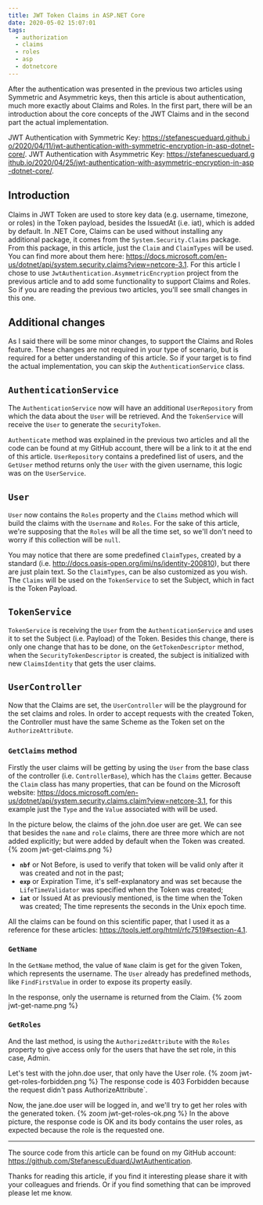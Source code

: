 ```yaml
---
title: JWT Token Claims in ASP.NET Core
date: 2020-05-02 15:07:01
tags:
  - authorization
  - claims
  - roles
  - asp
  - dotnetcore
---
```


After the authentication was presented in the previous two articles using Symmetric and Asymmetric keys, then this article is about authentication, much more exactly about Claims and Roles. In the first part, there will be an introduction about the core concepts of the JWT Claims and in the second part the actual implementation.

JWT Authentication with Symmetric Key: <span style="word-break: break-all;">https://stefanescueduard.github.io/2020/04/11/jwt-authentication-with-symmetric-encryption-in-asp-dotnet-core/</span>.
JWT Authentication with Asymmetric Key: <span style="word-break: break-all;">https://stefanescueduard.github.io/2020/04/25/jwt-authentication-with-asymmetric-encryption-in-asp-dotnet-core/</span>.

## Introduction
Claims in JWT Token are used to store key data (e.g. username, timezone, or roles) in the Token payload, besides the IssuedAt (i.e. iat), which is added by default.
In .NET Core, Claims can be used without installing any additional package, it comes from the `System.Security.Claims` package. From this package, in this article, just the `Claim` and `ClaimTypes` will be used. You can find more about them here: https://docs.microsoft.com/en-us/dotnet/api/system.security.claims?view=netcore-3.1.
For this article I chose to use `JwtAuthentication.AsymmetricEncryption` project  from the previous article and to add some functionality to support Claims and Roles. So if you are reading the previous two articles, you'll see small changes in this one.

## Additional changes
As I said there will be some minor changes, to support the Claims and Roles feature. These changes are not required in your type of scenario, but is required for a better understanding of this article. So if your target is to find the actual implementation, you can skip the `AuthenticationService` class.

## `AuthenticationService`
The `AuthenticationService` now will have an additional `UserRepository` from which the data about the `User` will be retrieved. And the `TokenService` will receive the `User` to generate the `securityToken`.
<script src="https://gist.github.com/StefanescuEduard/f7973a0f2d82e93249cc31670f0c2906.js"></script>
`Authenticate` method was explained in the previous two articles and all the code can be found at my GitHub account, there will be a link to it at the end of this article.
`UserRepository` contains a predefined list of users, and the `GetUser` method returns only the `User` with the given username, this logic was on the `UserService`.

## `User`
`User` now contains the `Roles` property and the `Claims` method which will build the claims with the `Username` and `Roles`. For the sake of this article, we're supposing that the `Roles` will be all the time set, so we'll don't need to worry if this collection will be `null`.
<script src="https://gist.github.com/StefanescuEduard/f95a86f622356375bf35facb0aa05ddd.js"></script>
You may notice that there are some predefined `ClaimTypes`, created by a standard (i.e. http://docs.oasis-open.org/imi/ns/identity-200810), but there are just plain text. So the `ClaimTypes`, can be also customized as you wish.
The `Claims` will be used on the `TokenService` to set the Subject, which in fact is the Token Payload.

## `TokenService`
`TokenService` is receiving the `User` from the `AuthenticationService` and uses it to set the Subject (i.e. Payload) of the Token.
Besides this change, there is only one change that has to be done, on the `GetTokenDescriptor` method, when the `SecurityTokenDescriptor` is created, the subject is initialized with new `ClaimsIdentity` that gets the user claims.
<script src="https://gist.github.com/StefanescuEduard/5b7203ac73a10e41b1b7cc1aaa9eb268.js"></script>

## `UserController`
Now that the Claims are set, the `UserController` will be the playground for the set claims and roles. In order to accept requests with the created Token, the Controller must have the same Scheme as the Token set on the `AuthorizeAttribute`.
<script src="https://gist.github.com/StefanescuEduard/011cb08e3d4d77aa4ec849e096a3b89a.js"></script>

### `GetClaims` method
Firstly the user claims will be getting by using the `User` from the base class  of the controller (i.e. `ControllerBase`), which has the `Claims` getter. Because the `Claim` class has many properties, that can be found on the Microsoft website: https://docs.microsoft.com/en-us/dotnet/api/system.security.claims.claim?view=netcore-3.1, for this example just the `Type` and the `Value` associated with will be used.
<script src="https://gist.github.com/StefanescuEduard/6639e28b64bec22208c08e709977e891.js"></script>
In the picture below, the claims of the john.doe user are get. We can see that besides the `name` and `role` claims, there are three more which are not added explicitly; but were added by default when the Token was created.
{% zoom jwt-get-claims.png %}
- **`nbf`** or Not Before, is used to verify that token will be valid only after it was created and not in the past;
- **`exp`** or Expiration Time, it's self-explanatory and was set because the `LifeTimeValidator` was specified when the Token was created;
- **`iat`** or Issued At as previously mentioned, is the time when the Token was created;
The time represents the seconds in the Unix epoch time.

All the claims can be found on this scientific paper, that I used it as a reference for these articles: https://tools.ietf.org/html/rfc7519#section-4.1.

### `GetName`
In the `GetName` method, the value of `Name` claim is get for the given Token, which represents the username. The `User` already has predefined methods, like `FindFirstValue` in order to expose its property easily.
<script src="https://gist.github.com/StefanescuEduard/af31cc48549c79b7d6eae05417901c8a.js"></script>
In the response, only the username is returned from the Claim.
{% zoom jwt-get-name.png %}

### `GetRoles`
And the last method, is using the `AuthorizedAttribute` with the `Roles` property to give access only for the users that have the set role, in this case, Admin.
<script src="https://gist.github.com/StefanescuEduard/39b72af6eb6e6a31028a10591009c227.js"></script>
Let's test with the john.doe user, that only have the User role.
{% zoom jwt-get-roles-forbidden.png %}
The response code is 403 Forbidden because the request didn't pass AuthorizeAttribute`.

Now, the jane.doe user will be logged in, and we'll try to get her roles with the generated token.
{% zoom jwt-get-roles-ok.png %}
In the above picture, the response code is OK and its body contains the user roles, as expected because the role is the requested one.

---

The source code from this article can be found on my GitHub account: https://github.com/StefanescuEduard/JwtAuthentication.

Thanks for reading this article, if you find it interesting please share it with your colleagues and friends. Or if you find something that can be improved please let me know.
